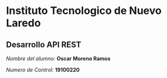# Instituto Tecnologico de Nuevo Laredo

## Desarrollo API REST

 *Nombre del alumno:*  **Oscar Moreno Ramos**

*Numero de Control:* **19100220**



